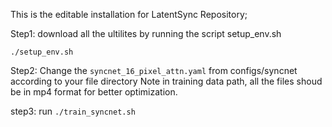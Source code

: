 
This is the editable installation for LatentSync Repository;

Step1: download all the ultilites by running the script setup_env.sh


```
./setup_env.sh
```

Step2: Change the ```syncnet_16_pixel_attn.yaml``` from configs/syncnet according to your file directory 
Note in training data path, all the files shoud be in mp4 format for better optimization.


step3: run ```./train_syncnet.sh```
